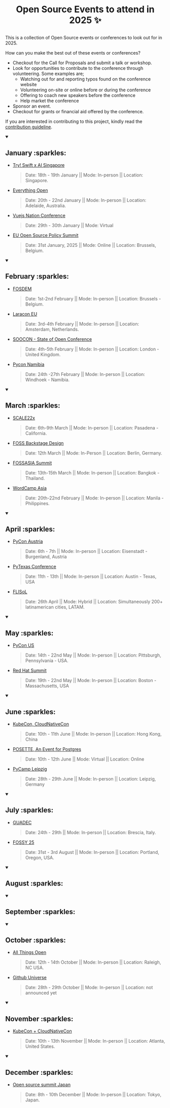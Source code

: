 # <p align="center"> Open Source Events to attend in 2025 :sparkles: </p>

This is a collection of Open Source events or conferences to look out for in 2025.

How can you make the best out of these events or conferences?
- Checkout for the Call for Proposals and submit a talk or workshop.
- Look for opportunities to contribute to the conference through volunteering. Some examples are;
  - Watching out for and reporting typos found on the conference website
  - Volunteering on-site or online before or during the conference
  - Offering to coach new speakers before the conference
  - Help market the conference
- Sponsor an event.
- Checkout for grants or financial aid offered by the conference.

If you are interested in contributing to this project, kindly read the [contribution guideline](https://github.com/Everything-Open-Source/open-source-events/blob/main/contributing.md).


<details open>
 <summary><h2> January :sparkles: </h2></summary>

- [Try! Swift x AI Singapore](https://www.tryswift.co/world/)
   > Date: 18th - 19th January || Mode: In-person || Location: Singapore.

- [Everything Open](https://2025.everythingopen.au/)
   > Date: 20th - 22nd January || Mode: In-person || Location: Adelaide, Australia.

- [Vuejs Nation Conference](https://vuejsnation.com/)
   > Date: 29th - 30th January || Mode: Virtual

- [EU Open Source Policy Summit](https://openforumeurope.org/event/eu-open-source-policy-summit/)
   > Date: 31st January, 2025 || Mode: Online || Location: Brussels, Belgium.

</details>

<details open>
 <summary><h2> February :sparkles: </h2></summary>

 - [FOSDEM](https://fosdem.org/2025/)
   > Date: 1st-2nd February || Mode: In-person || Location: Brussels - Belgium.
 - [Laracon EU](https://laracon.eu/)
   > Date: 3rd-4th February || Mode: In-person || Location: Amsterdam, Netherlands.
 - [SOOCON - State of Open Conference](https://stateofopencon.com/)
   > Date: 4th-5th February || Mode: In-person || Location: London - United Kingdom.
 - [Pycon Namibia](https://na.pycon.org)
   > Date: 24th -27th February || Mode: In-person || Location: Windhoek - Namibia.
   
</details>

<details open>
 <summary><h2> March :sparkles: </h2></summary>

- [SCALE22x](https://www.socallinuxexpo.org/scale/22x)
   > Date: 6th-9th March || Mode: In-person || Location: Pasadena - California.

- [FOSS Backstage Design](https://25.foss-backstage.de/)
   > Date: 12th March || Mode: In-Person || Location: Berlin, Germany. 
  
- [FOSSASIA Summit](https://summit.fossasia.org)
   > Date: 13th-15th March || Mode: In-person || Location: Bangkok - Thailand.

- [WordCamp Asia](https://asia.wordcamp.org/2025)
   > Date: 20th-22nd February || Mode: In-person || Location: Manila - Philippines.
</details>


<details open>
 <summary><h2> April :sparkles: </h2></summary>

 - [PyCon Austria](https://pycon.pyug.at/en/)
   > Date: 6th - 7th || Mode: In-person || Location: Eisenstadt - Burgenland, Austria

 - [PyTexas Conference](https://www.pytexas.org/2025/)
   > Date: 11th - 13th || Mode: In-person || Location: Austin - Texas, USA

 - [FLISoL](https://flisol.info/en)
   > Date: 26th April || Mode: Hybrid || Location: Simultaneously 200+ latinamerican cities, LATAM.

</details>


<details open>
 <summary><h2> May :sparkles: </h2></summary>

 - [PyCon US](https://us.pycon.org/2025/)
   > Date: 14th - 22nd May || Mode: In-person || Location: Pittsburgh, Pennsylvania - USA.

- [Red Hat Summit](https://www.redhat.com/en/summit)
   > Date: 19th - 22nd May || Mode: In-person || Location: Boston - Massachusetts, USA




</details>



<details open>
 <summary><h2> June :sparkles: </h2></summary>

 - [KubeCon, CloudNativeCon](https://events.linuxfoundation.org/kubecon-cloudnativecon-china/)
   > Date: 10th - 11th June || Mode: In-person || Location: Hong Kong, China

 - [POSETTE, An Event for Postgres](https://posetteconf.com/2025/)
   > Date: 10th - 12th June || Mode: Virtual || Location: Online

 - [PyCamp Leipzig](https://lpug.github.io/)
   > Date: 28th - 29th June || Mode: In-person || Location: Leipzig, Germany

  
</details>



<details open>
 <summary><h2> July :sparkles: </h2></summary>

</details>

- [GUADEC](https://events.gnome.org/event/259/)
   > Date: 24th - 29th || Mode: In-person || Location: Brescia, Italy.

- [FOSSY 25](https://2025.fossy.us/)
   > Date: 31st - 3rd August || Mode: In-person || Location: Portland, Oregon, USA.



<details open>
 <summary><h2> August :sparkles: </h2></summary>

</details>



<details open>
 <summary><h2> September :sparkles: </h2></summary>

</details>



<details open>
 <summary><h2> October :sparkles: </h2></summary>

 - [All Things Open](https://2025.allthingsopen.org/)
   > Date: 12th - 14th October || Mode: In-person || Location: Raleigh, NC USA.

- [Github Universe](https://githubuniverse.com/)
   > Date: 28th - 29th October || Mode: In-person || Location: not announced yet

</details>



<details open>
 <summary><h2> November :sparkles: </h2></summary>
  
- [KubeCon + CloudNativeCon](https://www.cncf.io/events/)
   > Date: 10th - 13th November || Mode: In-person || Location: Atlanta, United States.
</details>





<details open>
 <summary><h2> December :sparkles: </h2></summary>

  - [Open source summit Japan](https://events.linuxfoundation.org/open-source-summit-japan-2025/)
     > Date: 8th - 10th December || Mode: In-person || Location: Tokyo, Japan.

</details>





